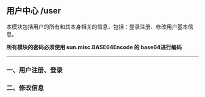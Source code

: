 ## 用户中心 /user

本模块包括用户的所有和其本身相关的信息，包括：登录注册、修改用户基本信息。

**所有模块的密码必须使用 sun.misc.BASE64Encode 的 base64进行编码**

---

### 一、用户注册、登录

### 二、修改信息



